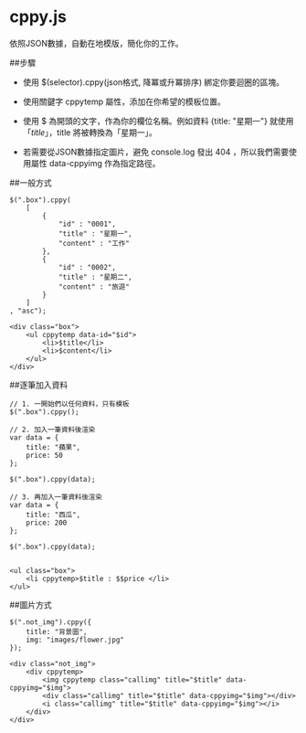 cppy.js
=======
依照JSON數據，自動在地模版，簡化你的工作。

##步驟

- 使用 $(selector).cppy(json格式, 降冪或升冪排序) 綁定你要迴圈的區塊。

- 使用關鍵字 cppytemp 屬性，添加在你希望的模板位置。

- 使用 $ 為開頭的文字，作為你的欄位名稱。例如資料 {title: "星期一"} 就使用「$title」，$title 將被轉換為「星期一」。

- 若需要從JSON數據指定圖片，避免 console.log 發出 404 ，所以我們需要使用屬性 data-cppyimg 作為指定路徑。

##一般方式

    $(".box").cppy(
        [
            {
                "id" : "0001",
                "title" : "星期一",
                "content" : "工作"
            },
            {   
                "id" : "0002",
                "title" : "星期二", 
                "content" : "旅遊"
            }
        ]
    , "asc");
    
    <div class="box">
        <ul cppytemp data-id="$id">
            <li>$title</li>
            <li>$content</li>
        </ul>
    </div>
    
    
##逐筆加入資料

    // 1. 一開始們以任何資料，只有模板
    $(".box").cppy();
    
    // 2. 加入一筆資料後渲染
    var data = {
        title: "蘋果",
        price: 50
    };

    $(".box").cppy(data);

    // 3. 再加入一筆資料後渲染
    var data = {
        title: "西瓜",
        price: 200
    };

    $(".box").cppy(data);


    <ul class="box">
        <li cppytemp>$title : $$price </li>
    </ul>
    
##圖片方式

    $(".not_img").cppy({
        title: "背景圖",
        img: "images/flower.jpg"
    });
    
    <div class="not_img">
        <div cppytemp>
            <img cppytemp class="callimg" title="$title" data-cppyimg="$img">
            <div class="callimg" title="$title" data-cppyimg="$img"></div>
            <i class="callimg" title="$title" data-cppyimg="$img"></i>
        </div>
    </div>
    
